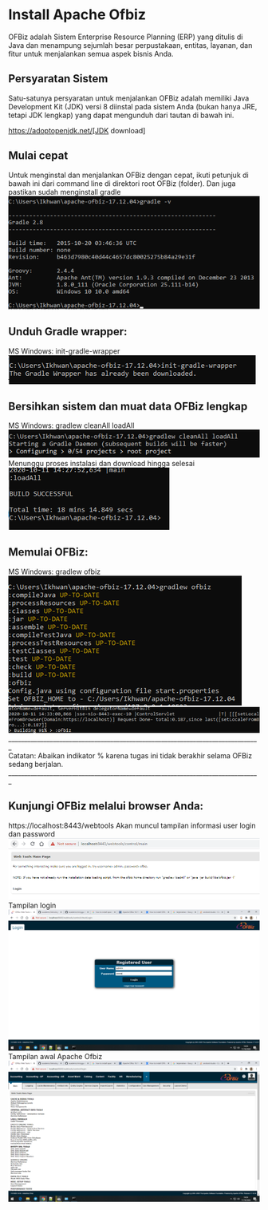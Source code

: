 <h1> Install Apache Ofbiz</h1>
OFBiz adalah Sistem Enterprise Resource Planning (ERP) yang ditulis di Java dan menampung sejumlah besar perpustakaan, entitas, layanan, dan fitur untuk menjalankan semua aspek bisnis Anda.

<h2>Persyaratan Sistem</h2>

Satu-satunya persyaratan untuk menjalankan OFBiz adalah memiliki Java Development Kit (JDK)
versi 8 diinstal pada sistem Anda (bukan hanya JRE, tetapi JDK lengkap) yang dapat mengunduh dari tautan di bawah ini. 

https://adoptopenjdk.net/[JDK download]


<h2>Mulai cepat</h2>

Untuk menginstal dan menjalankan OFBiz dengan cepat, ikuti petunjuk di bawah ini dari command line di direktori root OFBiz (folder). 
Dan juga pastikan sudah menginstall gradle
<br>
<img src=img/gradle.png>
<h2>Unduh Gradle wrapper:</h2>
MS Windows: init-gradle-wrapper
<br>
<img src=img/gradlewrapper.png>
<h2>Bersihkan sistem dan muat data OFBiz lengkap</h2>

MS Windows: gradlew cleanAll loadAll
<br>
<img src=img/Screenshot_1.png>
<br>
Menunggu proses instalasi dan download hingga selesai
<br>
<img src=img/buildsuccess.png>
<h2>Memulai OFBiz:</h2>
MS Windows: gradlew ofbiz
<br>
<img src=img/start.png>
<br>
<img src=img/start2.png>
_______________________________________________________________________________<br>
Catatan: Abaikan indikator %  karena tugas ini tidak berakhir selama OFBiz sedang berjalan.<br>
_______________________________________________________________________________

<h2>Kunjungi OFBiz melalui browser Anda:</h2>

https://localhost:8443/webtools
Akan muncul tampilan informasi user login dan password
<br>
<img src=img/web.png>
<br>
Tampilan login
<br>
<img src=img/web2.png>
<br>
Tampilan awal Apache Ofbiz
<br>
<img src=img/web3.png>